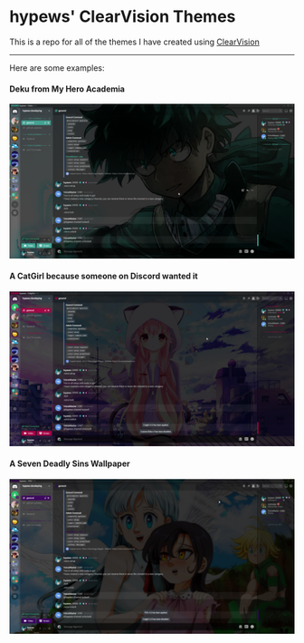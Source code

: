 <h1>hypews' ClearVision Themes</h1>

<p>This is a repo for all of the themes I have created using <a href="https://discord.gg/673e2sqBzd">ClearVision</a></p>
<hr>
<p>Here are some examples:</p>
<h4>Deku from My Hero Academia</h4>
<img src="assets/Deku.png" alt="Deku from My Hero Academia">
<br>
<h4>A CatGirl because someone on Discord wanted it</h4>
<img src="assets/Neko.jpg" alt="A CatGirl">
<br>
<h4>A Seven Deadly Sins Wallpaper</h4>
<img src="assets/7DS.jpg" alt="7DS">